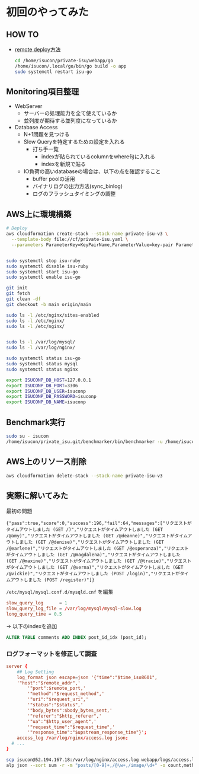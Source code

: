 # 初回のやってみた

## HOW TO

- [remote deploy方法](https://github.com/Gurrium/private-isu/blob/main/webapp/scripts/remote/deploy)
  ```bash
  cd /home/isucon/private-isu/webapp/go
  /home/isucon/.local/go/bin/go build -o app
  sudo systemctl restart isu-go
  ```

## Monitoring項目整理

- WebServer
  - サーバーの処理能力を全て使えているか
  - 並列度が期待する並列度になっているか
- Database Access
  - N+1問題を見つける
  - Slow Queryを特定するための設定を入れる
    - 打ち手一覧
      - indexが貼られているcolumnをwhere句に入れる
      - indexを新規で貼る
  - IO負荷の高いdatabaseの場合は、以下の点を確認すること
    - buffer poolの活用
    - バイナリログの出力方法(sync_binlog)
    - ログのフラッシュタイミングの調整

## AWS上に環境構築

```bash
# Deploy
aws cloudformation create-stack --stack-name private-isu-v3 \
  --template-body file://cf/private-isu.yaml \
  --parameters ParameterKey=KeyPairName,ParameterValue=key-pair ParameterKey=GitHubUsername,ParameterValue=kackey0-1


sudo systemctl stop isu-ruby
sudo systemctl disable isu-ruby
sudo systemctl start isu-go
sudo systemctl enable isu-go

git init 
git fetch
git clean -df
git checkout -b main origin/main

sudo ls -l /etc/nginx/sites-enabled
sudo ls -l /etc/nginx/
sudo ls -l /etc/nginx/


sudo ls -l /var/log/mysql/
sudo ls -l /var/log/nginx/

sudo systemctl status isu-go
sudo systemctl status mysql
sudo systemctl status nginx

export ISUCONP_DB_HOST=127.0.0.1
export ISUCONP_DB_PORT=3306
export ISUCONP_DB_USER=isuconp
export ISUCONP_DB_PASSWORD=isuconp
export ISUCONP_DB_NAME=isuconp
```

## Benchmark実行

```bash
sudo su - isucon
/home/isucon/private_isu.git/benchmarker/bin/benchmarker -u /home/isucon/private_isu.git/benchmarker/userdata -t http://18.178.233.167
```

## AWS上のリソース削除

```bash
aws cloudformation delete-stack --stack-name private-isu-v3
```

## 実際に解いてみた

最初の問題
```
{"pass":true,"score":0,"success":196,"fail":64,"messages":["リクエストがタイムアウトしました (GET /)","リクエストがタイムアウトしました (GET /@amy)","リクエストがタイムアウトしました (GET /@deanne)","リクエストがタイムアウトしました (GET /@denise)","リクエストがタイムアウトしました (GET /@earlene)","リクエストがタイムアウトしました (GET /@esperanza)","リクエストがタイムアウトしました (GET /@magdalena)","リクエストがタイムアウトしました (GET /@maxine)","リクエストがタイムアウトしました (GET /@tracie)","リクエストがタイムアウトしました (GET /@verna)","リクエストがタイムアウトしました (GET /@vickie)","リクエストがタイムアウトしました (POST /login)","リクエストがタイムアウトしました (POST /register)"]}
```

`/etc/mysql/mysql.conf.d/mysqld.cnf` を編集
```cnf
slow_query_log		= 1
slow_query_log_file	= /var/log/mysql/mysql-slow.log
long_query_time = 0.5
```


-> 以下のindexを追加
```sql
ALTER TABLE comments ADD INDEX post_id_idx (post_id);
```

### ログフォーマットを修正して調査

```conf
server {
	## Log Setting
	log_format json escape=json '{"time":"$time_iso8601",
    '"host":"$remote_addr",'
		'"port":$remote_port,'
		'"method":"$request_method",'
		'"uri":"$request_uri",'
		'"status":"$status",'
		'"body_bytes":$body_bytes_sent,'
		'"referer":"$http_referer",'
		'"ua":"$http_user_agent",'
		'"request_time":"$request_time",'
		'"response_time":"$upstream_response_time"}';
	access_log /var/log/nginx/access.log json;
  # ...
}
```

```bash
scp isucon@52.194.167.18:/var/log/nginx/access.log webapp/logs/access.log
alp json --sort sum -r -m "posts/[0-9]+,/@\w+,/image/\d+" -o count,method,uri,min,avg,max,sum < ./logs/access.log
```
